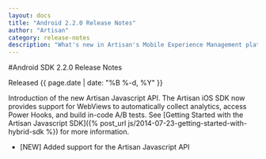 ```yaml
---
layout: docs
title: "Android 2.2.0 Release Notes"
author: "Artisan"
category: release-notes
description: "What's new in Artisan's Mobile Experience Management platform."
---
```

#Android SDK 2.2.0 Release Notes

Released {{ page.date | date: "%B %-d, %Y" }}

Introduction of the new Artisan Javascript API. The Artisan iOS SDK now provides support for WebViews to automatically collect analytics, access Power Hooks, and build in-code A/B tests.  See [Getting Started with the Artisan Javascript SDK]({% post_url js/2014-07-23-getting-started-with-hybrid-sdk %}) for more information.

* [NEW] Added support for the Artisan Javascript API
